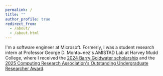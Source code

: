 ```yaml
---
permalink: /
title: ""
author_profile: true
redirect_from: 
  - /about/
  - /about.html
---
```


I'm a software engineer at Microsoft. Formerly, I was a student research intern at Professor George D. Monta\~nez's AMISTAD Lab at Harvey Mudd College, where I received the [2024 Barry Goldwater scholarship](https://goldwaterscholarship.gov/) and the [2025 Computing Research Association's Outstanding Undergraduate Researcher Award](https://cra.org/about/awards/outstanding-undergraduate-researcher-award/).